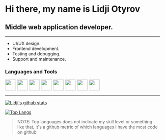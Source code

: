 
# Hi there, my name is Lidji Otyrov

## Middle web application developer.

---

- UI/UX design.
- Frontend development.
- Testing and debugging.
- Support and maintenance.
  <br />

### Languages and Tools

[<img src="https://cdn.icon-icons.com/icons2/2415/PNG/512/react_original_logo_icon_146374.png" width=35px>][react] [<img src="https://cdn.icon-icons.com/icons2/2415/PNG/512/redux_original_logo_icon_146365.png" width=35px>][redux] [<img src="https://cdn.icon-icons.com/icons2/2415/PNG/512/typescript_plain_logo_icon_146316.png" width=35px>][typescript] [<img src="https://cdn.icon-icons.com/icons2/2108/PNG/512/javascript_icon_130900.png" width=35px>][javascript] [<img src="https://cdn.icon-icons.com/icons2/910/PNG/512/html-5_icon-icons.com_71170.png" width=35px>][html] [<img src="https://cdn.icon-icons.com/icons2/2107/PNG/512/file_type_css_icon_130661.png" width=35px>][css] [<img src="https://cdn.icon-icons.com/icons2/2107/PNG/512/file_type_sass_icon_130182.png" width=35px>][sass]
[<img src="https://cdn.icon-icons.com/icons2/2415/PNG/512/mongodb_original_wordmark_logo_icon_146425.png" width="35px">][mongodb]


---
[![Lidji's github stats](https://github-readme-stats.vercel.app/api?username=lidjiotyrov&hide=stars)](https://github.com/anuraghazra/github-readme-stats)

[![Top Langs](https://github-readme-stats.vercel.app/api/top-langs/?username=lidjiotyrov&layout=compact)](https://github.com/anuraghazra/github-readme-stats)

>  NOTE: Top languages does not indicate my skill level or something like that, it's a github metric of which languages i have the most code on github

[react]: https://reactjs.org/

[javascript]: https://developer.mozilla.org/en-US/docs/Web/JavaScript

[typescript]: https://www.typescriptlang.org/

[html]: https://developer.mozilla.org/en-US/docs/Web/HTML

[css]: https://css-tricks.com/

[sass]: https://sass-lang.com/

[redux]: https://redux.js.org/

[mongodb]: https://www.mongodb.com/


<br />

